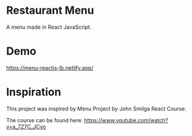 # Restaurant Menu

A menu made in React JavaScript.

# Demo

https://menu-reactjs-lb.netlify.app/

# Inspiration

This project was inspired by Menu Project by John Smilga React Course.

The course can be found here: https://www.youtube.com/watch?v=a_7Z7C_JCyo
